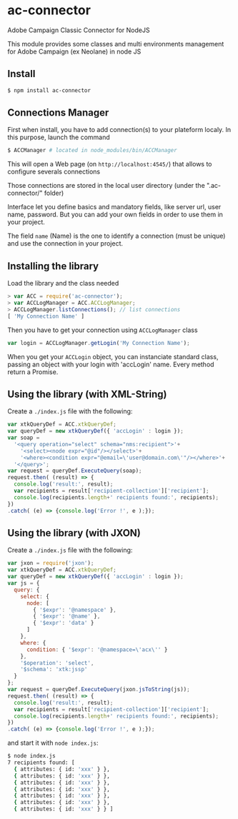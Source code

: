 # ac-connector
Adobe Campaign Classic Connector for NodeJS

This module provides some classes and multi environments management for Adobe Campaign (ex Neolane) in node JS

## Install
```bash
$ npm install ac-connector
```

## Connections Manager
First when install, you have to add connection(s) to your plateform localy.
In this purpose, launch the command
```bash
$ ACCManager # located in node_modules/bin/ACCManager
```

This will open a Web page (on `http://localhost:4545/`) that allows to configure severals connections

Those connections are stored in the local user directory (under the ".ac-connector/" folder)

Interface let you define basics and mandatory fields, like server url, user name, password. But you can add your own fields in order to use them in your project.

The field `name` (Name) is the one to identify a connection (must be unique) and use the connection in your project.

## Installing the library
Load the library and the class needed
```js
> var ACC = require('ac-connector');
> var ACCLogManager = ACC.ACCLogManager;
> ACCLogManager.listConnections(); // list connections
[ 'My Connection Name' ]
```

Then you have to get your connection using `ACCLogManager` class
```js
var login = ACCLogManager.getLogin('My Connection Name');
```

When you get your `ACCLogin` object, you can instanciate standard class, passing an object with your login with 'accLogin' name. Every method return a Promise.

## Using the library (with XML-String)
Create a `./index.js` file with the following:
```js
var xtkQueryDef = ACC.xtkQueryDef;
var queryDef = new xtkQueryDef({ 'accLogin' : login });
var soap =
  '<query operation="select" schema="nms:recipient">'+
    '<select><node expr="@id"/></select>'+
    '<where><condition expr="@email=\'user@domain.com\'"/></where>'+
  '</query>';
var request = queryDef.ExecuteQuery(soap);
request.then( (result) => {
  console.log('result:', result);
  var recipients = result['recipient-collection']['recipient'];
  console.log(recipients.length+' recipients found:', recipients);
})
.catch( (e) => {console.log('Error !', e );});
```

## Using the library (with JXON)
Create a `./index.js` file with the following:
```js
var jxon = require('jxon');
var xtkQueryDef = ACC.xtkQueryDef;
var queryDef = new xtkQueryDef({ 'accLogin' : login });
var js = {
  query: {
    select: {
      node: [
        { '$expr': '@namespace' },
        { '$expr': '@name' },
        { '$expr': 'data' }
      ]
    },
    where: {
      condition: { '$expr': '@namespace=\'acx\'' }
    },
    '$operation': 'select',
    '$schema': 'xtk:jssp'
  }
};
var request = queryDef.ExecuteQuery(jxon.jsToString(js));
request.then( (result) => {
  console.log('result:', result);
  var recipients = result['recipient-collection']['recipient'];
  console.log(recipients.length+' recipients found:', recipients);
})
.catch( (e) => {console.log('Error !', e );});
```

and start it with `node index.js`:
```bash
$ node index.js
7 recipients found: [
  { attributes: { id: 'xxx' } },
  { attributes: { id: 'xxx' } },
  { attributes: { id: 'xxx' } },
  { attributes: { id: 'xxx' } },
  { attributes: { id: 'xxx' } },
  { attributes: { id: 'xxx' } },
  { attributes: { id: 'xxx' } } ]
```
